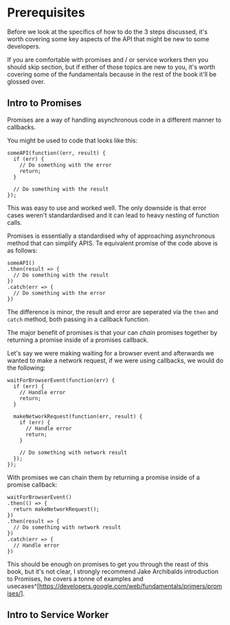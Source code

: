 # Prerequisites

Before we look at the specifics of how to do the 3 steps discussed, it's
worth covering some key aspects of the API that might be new to some
developers.

If you are comfortable with promises and / or service workers then you should
skip section, but if either of those topics are new to you, it's worth
covering some of the fundamentals because in the rest of the book it'll be
glossed over.

## Intro to Promises

Promises are a way of handling asynchronous code in a different manner to
callbacks.

You might be used to code that looks like this:

    someAPI(function((err, result) {
      if (err) {
        // Do something with the error
        return;
      }

      // Do something with the result
    });

This was easy to use and worked well. The only downside is that error cases
weren't standardardised and it can lead to heavy nesting of function calls.

Promises is essentially a standardised why of approaching asynchronous method
that can simplify APIS. Te equivalent promise of the code above is as
follows:

    someAPI()
    .then(result => {
      // Do something with the result
    })
    .catch(err => {
      // Do something with the error
    })

The difference is minor, the result and error are seperated via the `then` and
`catch` method, both passing in a callback function.

The major benefit of promises is that your can *chain* promises together by
returning a promise inside of a promises callback.

Let's say we were making waiting for a browser event and afterwards we wanted
to make a network request, if we were using callbacks, we would do the
following:

    waitForBrowserEvent(function(err) {
      if (err) {
        // Handle error
        return;
      }

      makeNetworkRequest(function(err, result) {
        if (err) {
          // Handle error
          return;
        }

        // Do something with network result
      });
    });

With promises we can chain them by returning a promise inside of a  promise
callback:

    waitForBrowserEvent()
    .then(() => {
      return makeNetworkRequest();
    })
    .then(result => {
      // Do something with network result
    })
    .catch(err => {
      // Handle error
    })

This should be enough on promises to get you through the reast of this book,
but it's not clear, I strongly recommend Jake Archibalds introduction to
Promises, he covers a tonne of examples and
usecases^[https://developers.google.com/web/fundamentals/primers/promises/].

## Intro to Service Worker
